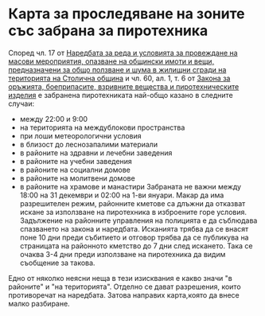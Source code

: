 # Карта за проследяване на зоните със забрана за пиротехника
Според чл. 17 от [Наредбата за реда и условията за провеждане на масови мероприятия, опазване на общински имоти и вещи, предназначени за общо ползване и шума в жилищни сгради на територията на Столична община](https://sofia.obshtini.bg/doc/5353137#p48875661) и чл. 60, ал. 1, т. 6 от [Закона за оръжията, боеприпасите, взривните вещества и пиротехническите изделия](https://legislation.apis.bg/doc/436255/0#p49941000) е забранена пиротехниката най-общо казано в следните случаи:
- между 22:00 и 9:00 
- на територията на междублокови пространства 
- при лоши метеорологични условия
- в близост до леснозапалими материали
- в районите на здравни и лечебни заведения
- в районите на учебни заведения
- в районите на социални домове
- в районите на молитвени домове
- в районите на храмове и манастири
Забраната не важни между 18:00 на 31 декември и 02:00 на 1-ви януари. Макар да има разрешителен режим, районните кметове са длъжни да отказват искане за използване на пиротехника в изброените горе условия. Задължение на районните управления на полицията е да съблюдава спазването на закона и наредбата. Исканията трябва да се внасят поне 10 дни преди събитието и отговор трябва да се публикува на страницата на районното кметство до 7 дни след искането. Така се очаква 3-4 дни преди използване на пиротехника да видим съобщение за такова. 

Едно от няколко неясни неща в тези изисквания е какво значи "в районите" и "на територията". Отделно се дават разрешения, които противоречат на наредбата. Затова направих карта,която да внесе малко разбиране. 
